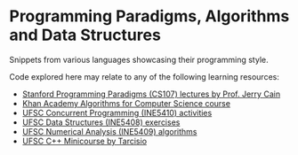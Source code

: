 Programming Paradigms, Algorithms and Data Structures
====

Snippets from various languages showcasing their programming style.

Code explored here may relate to any of the following learning resources:
* [Stanford Programming Paradigms (CS107) lectures by Prof. Jerry Cain](https://www.youtube.com/playlist?list=PL9D558D49CA734A02)
* [Khan Academy Algorithms for Computer Science course](https://www.khanacademy.org/computing/computer-science/algorithms)
* [UFSC Concurrent Programming (INE5410) activities](https://planos.inf.ufsc.br/modulos/planos/visualizar.php?id=3001)
* [UFSC Data Structures (INE5408) exercises](https://www.youtube.com/watch?list=PLWG7TKLwYttnlvODGYZQlBIVL1iyPJy5a&v=0mbp5qtl_9g)
* [UFSC Numerical Analysis (INE5409) algorithms](http://sergiopeters.prof.ufsc.br/livro-calculo-numerico-computacional/)
* [UFSC C++ Minicourse by Tarcisio](http://tarcis.io/cpp/)
